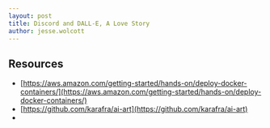 ```yaml
---
layout: post
title: Discord and DALL-E, A Love Story
author: jesse.wolcott
---
```


## Resources
- [https://aws.amazon.com/getting-started/hands-on/deploy-docker-containers/](https://aws.amazon.com/getting-started/hands-on/deploy-docker-containers/)
- [https://github.com/karafra/ai-art](https://github.com/karafra/ai-art)
-
